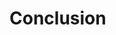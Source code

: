 # Conclusion

<!-- Summarize your key findings. Include important conclusions that can be drawn and further implications for the field. Discuss the benefits or shortcomings of your work and suggest future areas for research. -->
